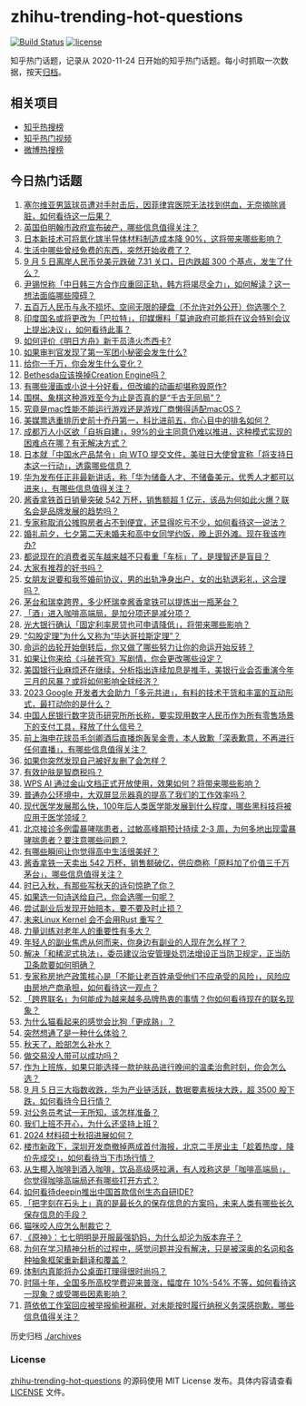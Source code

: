 # zhihu-trending-hot-questions

[![Build Status](https://github.com/justjavac/zhihu-trending-hot-questions/workflows/ci/badge.svg?branch=master)](https://github.com/justjavac/zhihu-trending-hot-questions/actions)
[![license](https://img.shields.io/github/license/justjavac/zhihu-trending-hot-questions)](https://github.com/justjavac/zhihu-trending-hot-questions/blob/master/LICENSE)

知乎热门话题，记录从 2020-11-24
日开始的知乎热门话题。每小时抓取一次数据，按天[归档](./archives)。

## 相关项目

- [知乎热搜榜](https://github.com/justjavac/zhihu-trending-top-search)
- [知乎热门视频](https://github.com/justjavac/zhihu-trending-hot-video)
- [微博热搜榜](https://github.com/justjavac/weibo-trending-hot-search)

## 今日热门话题

<!-- BEGIN -->
<!-- 最后更新时间 Wed Sep 06 2023 05:15:03 GMT+0800 (China Standard Time) -->

1. [塞尔维亚男篮球员遭对手肘击后，因菲律宾医院无法找到供血，无奈摘除肾脏，如何看待这一后果？](https://www.zhihu.com/question/620603343)
1. [英国伯明翰市政府宣布破产，哪些信息值得关注？](https://www.zhihu.com/question/620640219)
1. [日本新技术可将氮化镓半导体材料制造成本降 90%，这将带来哪些影响？](https://www.zhihu.com/question/620623666)
1. [生活中哪些曾经免费的东西，突然开始收费了？](https://www.zhihu.com/question/620618060)
1. [9 月 5 日离岸人民币兑美元跌破 7.31 关口，日内跌超 300 个基点，发生了什么？](https://www.zhihu.com/question/620622387)
1. [尹锡悦称「中日韩三方合作应重回正轨，韩方将竭尽全力」，如何解读？这一想法面临哪些障碍？](https://www.zhihu.com/question/620634962)
1. [五百万人民币与永不损坏、空间无限的硬盘（不允许对外公开）你选哪个？](https://www.zhihu.com/question/620584625)
1. [印度国名或将更改为「巴拉特」，印媒爆料「莫迪政府可能将在议会特别会议上提出决议」，如何看待此事？](https://www.zhihu.com/question/620649945)
1. [如何评价《明日方舟》新干员涤火杰西卡?](https://www.zhihu.com/question/620582524)
1. [如果审判官发现了第一军团小秘密会发生什么?](https://www.zhihu.com/question/616747672)
1. [给你一千万，你会发生什么变化？](https://www.zhihu.com/question/620311279)
1. [Bethesda应该换掉Creation Engine吗？](https://www.zhihu.com/question/620537115)
1. [有哪些漫画或小说十分好看，但改编的动画却堪称毁原作?](https://www.zhihu.com/question/450330842)
1. [围棋、象棋这种游戏至今为止是否真的是“千古无同局”？](https://www.zhihu.com/question/616029755)
1. [究竟是mac性能不能运行游戏还是游戏厂商懒得适配macOS？](https://www.zhihu.com/question/459133954)
1. [美媒票选重排历史前十乔丹第一，科比进前五，你心目中的排名如何？](https://www.zhihu.com/question/619846064)
1. [成都万人小区欲「自拆自建」，99%的业主同意仍难以推进，这种模式实现的困难点在哪？有无解决方式？](https://www.zhihu.com/question/620463707)
1. [日本就「中国水产品禁令」向 WTO 提交文件，美驻日大使曾宣称「将支持日本这一行动」，透露哪些信息？](https://www.zhihu.com/question/620588640)
1. [华为发布任正非最新讲话，称「华为储备人才、不储备美元，优秀人才都可以进来」，有哪些信息值得关注？](https://www.zhihu.com/question/620493595)
1. [酱香拿铁首日销量突破 542 万杯，销售额超 1 亿元，该品为何如此火爆？联名会是品牌发展的趋势吗？](https://www.zhihu.com/question/620578713)
1. [专家称取消公摊购房者占不到便宜，还显得吃亏不少，如何看待这一说法？](https://www.zhihu.com/question/619975424)
1. [婚礼前夕，七夕第二天未婚夫和高中女同学约饭，晚上逛外滩。现在我该咋办?](https://www.zhihu.com/question/619671809)
1. [都说现在的消费者买车越来越不只看重「车标」了，是理智还是盲目？](https://www.zhihu.com/question/535236537)
1. [大家有推荐的好书吗？](https://www.zhihu.com/question/620282135)
1. [女朋友说要和我签婚前协议，男的出轨净身出户，女的出轨退彩礼，这合理吗？](https://www.zhihu.com/question/620283436)
1. [茅台和瑞幸跨界，多少杯瑞幸酱香拿铁可以提炼出一瓶茅台？](https://www.zhihu.com/question/620460675)
1. [「酒」进入咖啡高端局，是加分项还是减分项？](https://www.zhihu.com/question/620512533)
1. [光大银行确认「固定利率房贷也可申请降低」，将带来哪些影响？](https://www.zhihu.com/question/620525618)
1. [“勾股定理”为什么又称为“毕达哥拉斯定理”？](https://www.zhihu.com/question/620217745)
1. [命运的齿轮开始倒转后，你又做了哪些努力让你的命运开始反转？](https://www.zhihu.com/question/620148473)
1. [如果让你来给《斗破苍穹》写剧情，你会更改哪些设定？](https://www.zhihu.com/question/583817420)
1. [美国银行业麻烦还在继续，分析指出连续加息是推手，美银行业会否重演今年三月的风暴？或将如何影响全球经济？](https://www.zhihu.com/question/620484661)
1. [2023 Google 开发者大会助力「多元共进」，有料的技术干货和丰富的互动形式，最打动你的是什么？](https://www.zhihu.com/question/619500572)
1. [中国人民银行数字货币研究所所长称，要实现用数字人民币作为所有零售场景下的支付工具，释放了什么信号？](https://www.zhihu.com/question/620604285)
1. [前上海申花球员毛剑卿酒后直播炮轰吴金贵，本人致歉「深表歉意，不再进行任何直播」，有哪些信息值得关注？](https://www.zhihu.com/question/620583644)
1. [如果你突然发现自己被好友删了会怎样？](https://www.zhihu.com/question/618281564)
1. [有效护肤是智商税吗？](https://www.zhihu.com/question/551879611)
1. [WPS AI 通过金山文档正式开放使用，效果如何？将带来哪些影响？](https://www.zhihu.com/question/620590097)
1. [普通办公环境中，大双屏显示器真的提高了我们的工作效率吗？](https://www.zhihu.com/question/618535574)
1. [现代医学发展那么快，100年后人类医学能发展到什么程度，哪些黑科技将被应用于医学领域？](https://www.zhihu.com/question/620142758)
1. [北京接诊多例雷暴哮喘患者，过敏高峰期预计持续 2-3 周，为何多地出现雷暴哮喘患者？要注意哪些问题？](https://www.zhihu.com/question/620620931)
1. [有哪些瞬间让你觉得高中生活很美好？](https://www.zhihu.com/question/375645889)
1. [酱香拿铁一天卖出 542 万杯，销售额破亿，供应商称「原料加了价值三千万茅台」，哪些信息值得关注？](https://www.zhihu.com/question/620606984)
1. [时已入秋，有那些写秋天的诗句惊艳了你？](https://www.zhihu.com/question/618745297)
1. [如果选一句诗送给自己，你会选哪一句呢？](https://www.zhihu.com/question/620524210)
1. [尝试副业后发现开始赔本，要不要及时止损？](https://www.zhihu.com/question/616762674)
1. [未来Linux Kernel 会不会用Rust 重写？](https://www.zhihu.com/question/620450041)
1. [力量训练对老年人的重要性有多大？](https://www.zhihu.com/question/24944315)
1. [年轻人的副业焦虑从何而来，你身边有副业的人现在怎么样了？](https://www.zhihu.com/question/617538727)
1. [解决「和稀泥式执法」，委员建议治安管理处罚法增设正当防卫规定，正当防卫条款要如何明确？](https://www.zhihu.com/question/620242234)
1. [专家称房地产政策核心是「不能让老百姓承受他们不应承受的风险」，风险应由房地产商承担，如何看待这一观点？](https://www.zhihu.com/question/620587719)
1. [「跨界联名」为何能成为越来越多品牌热衷的事情？你如何看待现在的联名现象？](https://www.zhihu.com/question/620496565)
1. [为什么猫看起来的感觉会比狗「更成熟」？](https://www.zhihu.com/question/618903771)
1. [突然想通了是一种什么体验？](https://www.zhihu.com/question/27765439)
1. [秋天了，脸部怎么补水？](https://www.zhihu.com/question/26227230)
1. [做交易没人带可以成功吗？](https://www.zhihu.com/question/611031377)
1. [作为上班族，如果只能选择一款护肤品进行晚间的温柔治愈时刻，你会怎么选？](https://www.zhihu.com/question/617944525)
1. [9 月 5 日三大指数收跌，华为产业链活跃，数据要素板块大跌，超 3500 股下跌，如何看待今日行情？](https://www.zhihu.com/question/620576232)
1. [对公务员考试一无所知，该怎样准备？](https://www.zhihu.com/question/379454422)
1. [我们上班不开心，为什么还坚持上班？](https://www.zhihu.com/question/408891763)
1. [2024 材料硕士秋招进展如何？](https://www.zhihu.com/question/611877772)
1. [楼市新政下，深圳开发商撤掉两成首付海报，北京二手房业主「趁着热度，降价先成交」，如何看待当下市场行情？](https://www.zhihu.com/question/620576227)
1. [从生椰入咖啡到酒入咖啡，饮品高级感拉满，有人戏称这是「咖啡高端局」，你觉得咖啡高端局还有哪些打开方式？](https://www.zhihu.com/question/620512390)
1. [如何看待deepin推出中国首款信创生态自研IDE?](https://www.zhihu.com/question/620495466)
1. [「把字刻在石头上」真的是最长久的保存信息的方案吗，未来人类有哪些长久保存信息的手段？](https://www.zhihu.com/question/620186584)
1. [猫咪咬人应怎么制裁它？](https://www.zhihu.com/question/620374437)
1. [《原神》：七七明明是开服最强奶妈，为什么却沦为版本弃子？](https://www.zhihu.com/question/585078376)
1. [为何在学习精神分析的过程中，感觉问题并没有解决，只是被深奥的名词和各种抽象框架重新翻译和覆盖？](https://www.zhihu.com/question/613172752)
1. [体制内真能将办公桌面打理得很时尚吗？](https://www.zhihu.com/question/619650022)
1. [时隔十年，全国多所高校学费迎来普涨，幅度在 10%-54% 不等，如何看待这一现象？或受哪些因素影响？](https://www.zhihu.com/question/620484450)
1. [蒋依依工作室回应被举报偷税漏税，对未能按时履行纳税义务深感抱歉，哪些信息值得关注？](https://www.zhihu.com/question/620494632)

<!-- END -->

历史归档 [./archives](./archives)

### License

[zhihu-trending-hot-questions](https://github.com/justjavac/zhihu-trending-hot-questions)
的源码使用 MIT License 发布。具体内容请查看 [LICENSE](./LICENSE) 文件。
